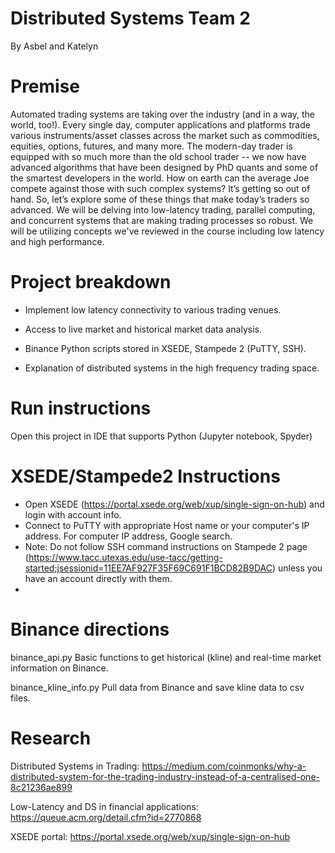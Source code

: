 # Distributed Systems Team 2
By Asbel and Katelyn 

# Premise
Automated trading systems are taking over the industry (and in a way, the world, too!). Every single day, computer applications and platforms trade various instruments/asset classes across the market such as commodities, equities, options, futures, and many more. The modern-day trader is equipped with so much more than the old school trader -- we now have advanced algorithms that have been designed by PhD quants and some of the smartest developers in the world. How on earth can the average Joe compete against those with such complex systems? It’s getting so out of hand. So, let’s explore some of these things that make today’s traders so advanced. We will be delving into low-latency trading, parallel computing, and concurrent systems that are making trading processes so robust. We will be utilizing concepts we've reviewed in the course including low latency and high performance.  


# Project breakdown 
* Implement low latency connectivity to various trading venues.

* Access to live market and historical market data analysis.

* Binance Python scripts stored in XSEDE, Stampede 2 (PuTTY, SSH).

* Explanation of distributed systems in the high frequency trading space. 

# Run instructions
Open this project in IDE that supports Python (Jupyter notebook, Spyder)

# XSEDE/Stampede2 Instructions 
* Open XSEDE (https://portal.xsede.org/web/xup/single-sign-on-hub) and login with account info. 
* Connect to PuTTY with appropriate Host name or your computer's IP address. For computer IP address, Google search. 
* Note: Do not follow SSH command instructions on Stampede 2 page (https://www.tacc.utexas.edu/use-tacc/getting-started;jsessionid=11EE7AF927F35F69C691F1BCD82B9DAC) unless you have an account directly with them. 
* 

# Binance directions 
binance_api.py
Basic functions to get historical (kline) and real-time market information on Binance.

binance_kline_info.py
Pull data from Binance and save kline data to csv files.
  
# Research
Distributed Systems in Trading: 
https://medium.com/coinmonks/why-a-distributed-system-for-the-trading-industry-instead-of-a-centralised-one-8c21236ae899 

Low-Latency and DS in financial applications: 
https://queue.acm.org/detail.cfm?id=2770868 

XSEDE portal:
https://portal.xsede.org/web/xup/single-sign-on-hub



